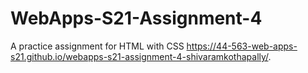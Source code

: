 # WebApps-S21-Assignment-4
A practice assignment for HTML with CSS
https://44-563-web-apps-s21.github.io/webapps-s21-assignment-4-shivaramkothapally/.
